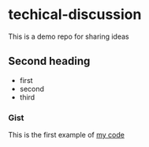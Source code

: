 # techical-discussion
This is a demo repo for sharing ideas


## Second heading

* first
* second
* third


### Gist

This is the first example of [my code](https://gist.github.com/JinMagician/2424658bd169cac999dfc1fca037c4fc)
